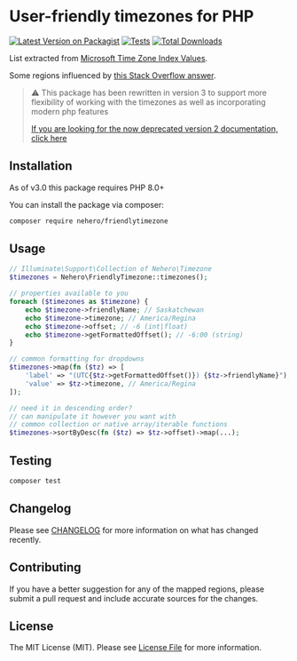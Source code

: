 # User-friendly timezones for PHP 

[![Latest Version on Packagist](https://img.shields.io/packagist/v/nehero/friendlytimezone.svg?style=flat-square)](https://packagist.org/packages/nehero/friendlytimezone)
[![Tests](https://github.com/nehero/friendlytimezone/actions/workflows/run-tests.yml/badge.svg?branch=main)](https://github.com/ozziexsh/friendlytimezone/actions/workflows/run-tests.yml)
[![Total Downloads](https://img.shields.io/packagist/dt/nehero/friendlytimezone.svg?style=flat-square)](https://packagist.org/packages/nehero/friendlytimezone)

List extracted from [Microsoft Time Zone Index Values](https://support.microsoft.com/en-ca/kb/973627).

Some regions influenced by [this Stack Overflow answer](http://stackoverflow.com/a/12473225).

> ⚠️ This package has been rewritten in version 3 to support more flexibility of working with the timezones as well as incorporating modern php features 
>
>[If you are looking for the now deprecated version 2 documentation, click here](https://github.com/ozziexsh/friendlytimezone/tree/2.0.1)

## Installation

As of v3.0 this package requires PHP 8.0+

You can install the package via composer:

```bash
composer require nehero/friendlytimezone
```

## Usage

```php
// Illuminate\Support\Collection of Nehero\Timezone
$timezones = Nehero\FriendlyTimezone::timezones();

// properties available to you
foreach ($timezones as $timezone) {
    echo $timezone->friendlyName; // Saskatchewan
    echo $timezone->timezone; // America/Regina
    echo $timezone->offset; // -6 (int|float)
    echo $timezone->getFormattedOffset(); // -6:00 (string)
}

// common formatting for dropdowns
$timezones->map(fn ($tz) => [
    'label' => "(UTC{$tz->getFormattedOffset()}) {$tz->friendlyName}"), // (UTC+6:00) Saskatchewan
    'value' => $tz->timezone, // America/Regina
]);

// need it in descending order?
// can manipulate it however you want with
// common collection or native array/iterable functions
$timezones->sortByDesc(fn ($tz) => $tz->offset)->map(...);
```

## Testing

```bash
composer test
```

## Changelog

Please see [CHANGELOG](CHANGELOG.md) for more information on what has changed recently.

## Contributing

If you have a better suggestion for any of the mapped regions, please submit a pull request and include accurate sources for the changes.

## License

The MIT License (MIT). Please see [License File](LICENSE.md) for more information.
